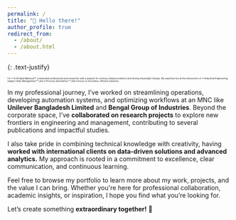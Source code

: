 ```yaml
---
permalink: /
title: "👋 Hello there!"
author_profile: true
redirect_from:
  - /about/
  - /about.html
---
```


{: .text-justify}
<p style="font-size: 5px;"> I’m **G M Iqbal Mahmud**, a dedicated professional and researcher with a passion for solving complex problems and driving meaningful change. My expertise lies at the intersection of **Industrial Engineering, Supply Chain Management,** and **Process Automation,** with a focus on innovative, efficient solutions. </p>

In my professional journey, I’ve worked on streamlining operations, developing automation systems, and optimizing workflows at an MNC like **Unilever Bangladesh Limited** and **Bengal Group of Industries**. Beyond the corporate space, I’ve **collaborated on research projects** to explore new frontiers in engineering and management, contributing to several publications and impactful studies.

I also take pride in combining technical knowledge with creativity, having **worked with international clients on data-driven solutions and advanced analytics.** My approach is rooted in a commitment to excellence, clear communication, and continuous learning.

Feel free to browse my portfolio to learn more about my work, projects, and the value I can bring. Whether you're here for professional collaboration, academic insights, or inspiration, I hope you find what you’re looking for.

Let’s create something **extraordinary together!** 💪
